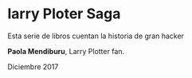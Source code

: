 # larry Ploter Saga

Esta serie de libros cuentan la historia de gran hacker

**Paola Mendiburu**, Larry Plotter fan.

Diciembre 2017
